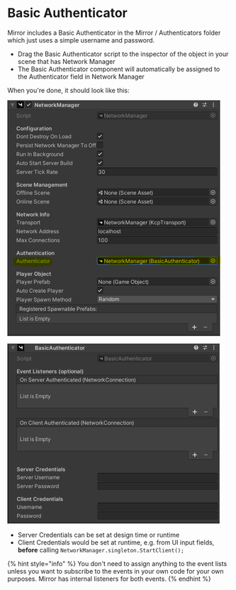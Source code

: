 # Basic Authenticator

Mirror includes a Basic Authenticator in the Mirror / Authenticators folder which just uses a simple username and password.

* Drag the Basic Authenticator script to the inspector of the object in your scene that has Network Manager
* The Basic Authenticator component will automatically be assigned to the Authenticator field in Network Manager

When you're done, it should look like this:

![Network Manager with Basic Authenticator assigned](<../../../.gitbook/assets/image (31).png>)

![Basic Authenticator](<../../../.gitbook/assets/image (105).png>)

* Server Credentials can be set at design time or runtime
* Client Credentials would be set at runtime, e.g. from UI input fields, **before** calling `NetworkManager.singleton.StartClient();`

{% hint style="info" %}
You don't need to assign anything to the event lists unless you want to subscribe to the events in your own code for your own purposes. Mirror has internal listeners for both events.
{% endhint %}
